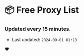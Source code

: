 # :package: Free Proxy List
### Updated every 15 minutes.

- Last updated: `2024-09-01 01:13`

:heart:
